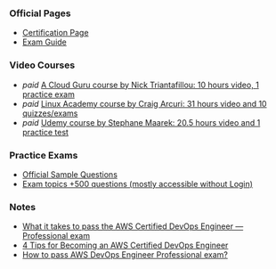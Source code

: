 

### Official Pages

- [Certification Page](https://aws.amazon.com/certification/certified-devops-engineer-professional/)
- [Exam Guide](https://d1.awsstatic.com/training-and-certification/docs-devops-pro/AWS-Certified-DevOps-Engineer-Professional_Exam-Guide.pdf)

### Video Courses

- _paid_ [A Cloud Guru course by Nick Triantafillou: 10 hours video, 1 practice exam](https://acloud.guru/learn/aws-certified-devops-engineer-professional)
- _paid_ [Linux Academy course by Craig Arcuri: 31 hours video and 10 quizzes/exams](https://linuxacademy.com/course/aws-certified-dev-ops-engineer-professional-level/)
- _paid_ [Udemy course by Stephane Maarek: 20.5 hours video and 1 practice test](https://www.udemy.com/course/aws-certified-devops-engineer-professional-hands-on/)

### Practice Exams

- [Official Sample Questions](https://d1.awsstatic.com/training-and-certification/docs-devops-pro/AWS-Certified-DevOps-Engineer-Professional_Sample-Questions.pdf)
- [Exam topics +500 questions (mostly accessible without Login)](https://www.examtopics.com/exams/amazon/aws-devops-engineer-professional/)

### Notes

- [What it takes to pass the AWS Certified DevOps Engineer — Professional exam](https://medium.com/@apzuk3/what-it-takes-to-pass-the-aws-certified-devops-engineer-professional-exam-40453cf0e3d4)
- [4 Tips for Becoming an AWS Certified DevOps Engineer](https://victorops.com/blog/4-tips-for-becoming-an-aws-certified-devops-engineer)
- [How to pass AWS DevOps Engineer Professional exam?](https://www.testpreptraining.com/blog/how-to-pass-aws-devops-engineer-professional-exam/)